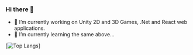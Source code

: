 ### Hi there 👋

- 🔭 I’m currently working on Unity 2D and 3D Games, .Net and React web applications. 
- 🌱 I’m currently learning the same above...

[![Top Langs](https://github-readme-stats.vercel.app/api/top-langs/?username=rafaelmmedeiros&layout=compact)]

<!--
**rafaelmmedeiros/rafaelmmedeiros** is a ✨ _special_ ✨ repository because its `README.md` (this file) appears on your GitHub profile.

Here are some ideas to get you started:

- 🔭 I’m currently working on ..
- 🌱 I’m currently learning ...
- 👯 I’m looking to collaborate on ...
- 🤔 I’m looking for help with ...
- 💬 Ask me about ...
- 📫 How to reach me: ...
- 😄 Pronouns: ...
- ⚡ Fun fact: ...
-->
